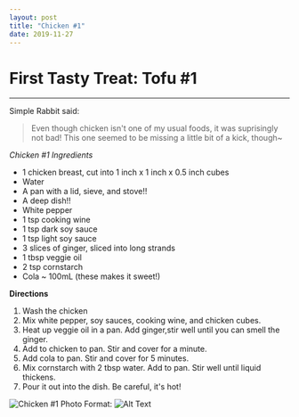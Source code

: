 ```yaml
---
layout: post
title: "Chicken #1"
date: 2019-11-27
---
```

# First Tasty Treat: Tofu \#1
---
Simple Rabbit said:
> Even though chicken isn't one of my usual foods, it was suprisingly not bad!
> This one seemed to be missing a little bit of a kick, though~

*Chicken #1 Ingredients*
* 1 chicken breast, cut into 1 inch x 1 inch x 0.5 inch cubes
* Water
* A pan with a lid, sieve, and stove!!
* A deep dish!!
* White pepper
* 1 tsp cooking wine
* 1 tsp dark soy sauce
* 1 tsp light soy sauce
* 3 slices of ginger, sliced into long strands
* 1 tbsp veggie oil
* 2 tsp cornstarch
* Cola ~ 100mL (these makes it sweet!)

**Directions**
1. Wash the chicken
2. Mix white pepper, soy sauces, cooking wine, and chicken cubes. 
3. Heat up veggie oil in a pan. Add ginger,stir well until you can smell the ginger. 
4. Add to chicken to pan. Stir and cover for a minute. 
5. Add cola to pan. Stir and cover for 5 minutes.
6. Mix cornstarch with 2 tbsp water. Add to pan. Stir well until liquid thickens. 
7. Pour it out into the dish. Be careful, it's hot!

![Chicken #1 Photo](/../../../images/posts/chicken_1.png)
Format: ![Alt Text](url)
